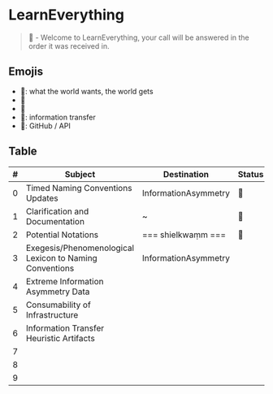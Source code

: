 # LearnEverything
> 🧊 - Welcome to LearnEverything, your call will be answered in the order it was received in.

## Emojis
* 🎻: what the world wants, the world gets
* 🧊
* 🎨
* 🌈: information transfer
* 🎉: GitHub / API

## Table
| # | Subject | Destination | Status |
| ------- | ------- | ------- | ------- |
| 0 | Timed Naming Conventions Updates | InformationAsymmetry | 🌈 |
| 1 | Clarification and Documentation | ~ | 🧊 |
| 2 | Potential Notations | === shielkwaṃm === | 🎻 |
| 3 | Exegesis/Phenomenological Lexicon to Naming Conventions | InformationAsymmetry |   |
| 4 | Extreme Information Asymmetry Data | | |
| 5 | Consumability of Infrastructure | | |
| 6 | Information Transfer Heuristic Artifacts |  |  |
| 7 |  |  |  |
| 8 |  |  |  |
| 9 |  |  |  |
